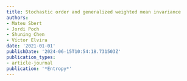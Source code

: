 ```yaml
---
title: Stochastic order and generalized weighted mean invariance
authors:
- Mateu Sbert
- Jordi Poch
- Shuning Chen
- Vı́ctor Elvira
date: '2021-01-01'
publishDate: '2024-06-15T10:54:18.731503Z'
publication_types:
- article-journal
publication: '*Entropy*'
---
```

